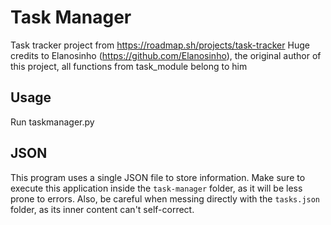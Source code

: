 # Task Manager
Task tracker project from https://roadmap.sh/projects/task-tracker
Huge credits to Elanosinho (https://github.com/Elanosinho), the original author of this project, all functions from task_module belong to him

## Usage

Run taskmanager.py


## JSON
This program uses a single JSON file to store information. Make sure to execute this application inside the ``task-manager`` folder, as it will be less prone to errors. Also, be careful when messing directly with the ``tasks.json`` folder, as its inner content can't self-correct.



